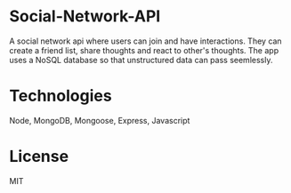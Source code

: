 # Social-Network-API
A social network api where users can join and have interactions. They can create a friend list, share thoughts and react to other's thoughts. The app uses a NoSQL database so that unstructured data can pass seemlessly.  

# Technologies 
Node, MongoDB, Mongoose, Express, Javascript 

# License 
MIT 
